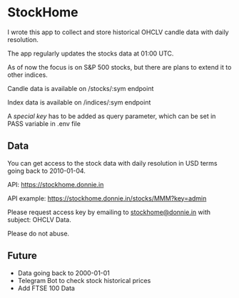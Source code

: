 # StockHome
I wrote this app to collect and store historical OHCLV candle data with daily resolution.

The app regularly updates the stocks data at 01:00 UTC.

As of now the focus is on S&P 500 stocks, but there are plans to extend it to other indices.

Candle data is available on /stocks/:sym endpoint

Index data is available on /indices/:sym endpoint

A *special key* has to be added as query parameter, which can be set in PASS variable in .env file

## Data
You can get access to the stock data with daily resolution in USD terms going back to 2010-01-04.

API: https://stockhome.donnie.in

API example: https://stockhome.donnie.in/stocks/MMM?key=admin

Please request access key by emailing to stockhome@donnie.in with subject: OHCLV Data.

Please do not abuse.

## Future
- Data going back to 2000-01-01
- Telegram Bot to check stock historical prices
- Add FTSE 100 Data

